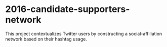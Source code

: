 # 2016-candidate-supporters-network
This project contextualizes Twitter users by constructing a social-affiliation network based on their hashtag usage.
